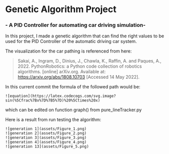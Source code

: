 # Genetic Algorithm Project
### - A PID Controller for automating car driving simulation-

In this project, I made a genetic algorithm that can find the right values to be used for the PID Controller of the automatic driving car system.

The visualization for the car pathing is referenced from here:
> Sakai, A., Ingram, D., Dinius, J., Chawla, K., Raffin, A. and Paques, A., 2022. PythonRobotics: a Python code collection of robotics algorithms. [online] arXiv.org. Available at: <https://arxiv.org/abs/1808.10703> [Accessed 14 May 2022].

In this current commit the formula of the followed path would be:

``![equation](https://latex.codecogs.com/svg.image?sin(%5Cfrac%7Bx%7D%7B5%7D)%20%5Ctimes%20x)``

which can be edited on function graph() from pure_lineTracker.py

Here is a result from run testing the algorithm:
```
![generation 1](assets/Figure_1.png)
![generation 2](assets/Figure_2.png)
![generation 3](assets/Figure_3.png)
![generation 4](assets/Figure_4.png)
![generation 13](assets/Figure_5.png)
```


